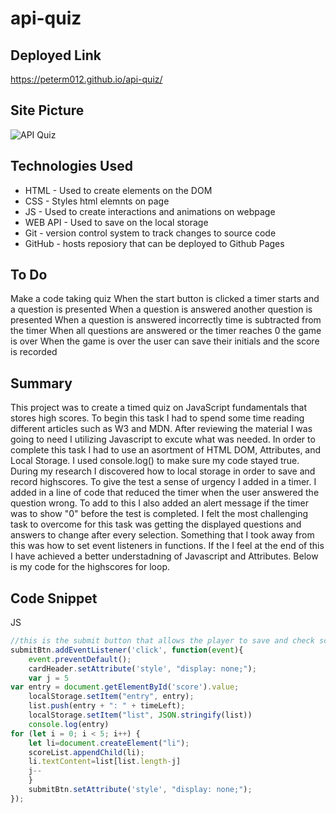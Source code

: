 # api-quiz

## Deployed Link
https://peterm012.github.io/api-quiz/

## Site Picture
![API Quiz](https://user-images.githubusercontent.com/110750833/193619879-6de11820-e1f2-4016-add8-5c12cd425ab0.gif)

## Technologies Used
- HTML - Used to create elements on the DOM
- CSS - Styles html elemnts on page
- JS - Used to create interactions and animations on webpage 
- WEB API - Used to save on the local storage
- Git - version control system to track changes to source code
- GitHub - hosts reposiory that can be deployed to Github Pages

## To Do
Make a code taking quiz
When the start button is clicked a timer starts and a question is presented
When a question is answered another question is presented
When a question is answered incorrectly time is subtracted from the timer
When all questions are answered or the timer reaches 0 the game is over
When the game is over the user can save their initials and the score is recorded

## Summary 
This project was to create a timed quiz on JavaScript fundamentals that stores high scores. To begin this task I had to spend some time reading different articles such as W3 and MDN. After reviewing the material I was going to need I utilizing Javascript to excute what was needed. In order to complete this task I had to use an asortment of HTML DOM, Attributes, and Local Storage. I used console.log() to make sure my code stayed true. During my research I discovered how to local storage in order to save and record highscores. To give the test a sense of urgency I added in a timer. I added in a line of code that reduced the timer when the user answered the question wrong. To add to this I also added an alert message if the timer was to show "0" before the test is completed. I felt the most challenging task to overcome for this task was getting the displayed questions and answers to change after every selection. Something that I took away from this was how to set event listeners in functions. If the I feel at the end of this I have achieved a better understadning of Javascript and Attributes. Below is my code for the highscores for loop.

## Code Snippet
JS
```js
//this is the submit button that allows the player to save and check scores 
submitBtn.addEventListener('click', function(event){
    event.preventDefault();
    cardHeader.setAttribute('style', "display: none;");
    var j = 5
var entry = document.getElementById('score').value;
    localStorage.setItem("entry", entry);
    list.push(entry + ": " + timeLeft);
    localStorage.setItem("list", JSON.stringify(list))
    console.log(entry)
for (let i = 0; i < 5; i++) { 
    let li=document.createElement("li");
    scoreList.appendChild(li);
    li.textContent=list[list.length-j]
    j--
    }
    submitBtn.setAttribute('style', "display: none;");
});


```
